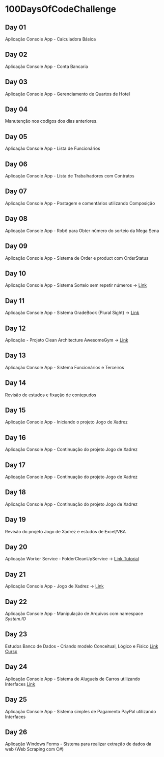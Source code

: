 # 100DaysOfCodeChallenge

## Day 01
Aplicação Console App - Calculadora Básica

## Day 02
Aplicação Console App - Conta Bancaria

## Day 03
Aplicação Console App - Gerenciamento de Quartos de Hotel

## Day 04
Manutenção nos codigos dos dias anteriores.

## Day 05
Aplicação Console App - Lista de Funcionários

## Day 06
Aplicação Console App - Lista de Trabalhadores com Contratos

## Day 07
Aplicação Console App - Postagem e comentários utilizando Composição

## Day 08
Aplicação Console App - Robô para Obter número do sorteio da Mega Sena

## Day 09
Aplicação Console App - Sistema de Order e product com OrderStatus

## Day 10
Aplicação Console App - Sistema Sorteio sem repetir números -> [Link](https://github.com/pmarcelojr/csharp-POO/tree/main/ExerciciosGerais/SorteioSemRepetir)

## Day 11
Aplicação Console App - Sistema GradeBook (Plural Sight) -> [Link](https://github.com/pmarcelojr/csharp-POO/tree/main/gradebook)

## Day 12
Aplicação - Projeto Clean Architecture AwesomeGym -> [Link](https://github.com/pmarcelojr/AwesomeGym)

## Day 13
Aplicação Console App - Sistema Funcionários e Terceiros

## Day 14
Revisão de estudos e fixação de contepudos

## Day 15
Aplicação Console App - Iniciando o projeto Jogo de Xadrez

## Day 16
Aplicação Console App - Continuação do projeto Jogo de Xadrez

## Day 17
Aplicação Console App - Continuação do projeto Jogo de Xadrez

## Day 18
Aplicação Console App - Continuação do projeto Jogo de Xadrez

## Day 19
Revisão do projeto Jogo de Xadrez e estudos de Excel/VBA

## Day 20
Aplicação Worker Service - FolderCleanUpService -> [Link Tutorial](https://www.codeproject.com/Articles/5263939/Build-a-Windows-Worker-Service-Using-NET-Core-3-1)

## Day 21
Aplicação Console App - Jogo de Xadrez -> [Link](https://github.com/pmarcelojr/xadrez-console)

## Day 22
Aplicação Console App - Manipulação de Arquivos com namespace <i>System.IO</i>

## Day 23
Estudos Banco de Dados - Criando modelo Conceitual, Lógico e Físico [Link Curso](https://www.udemy.com/course/bancos-de-dados-relacionais-basico-avancado/)

## Day 24
Aplicação Console App - Sistema de Alugueis de Carros utilizando Interfaces [Link](https://github.com/pmarcelojr/csharp-POO/tree/main/ExerciciosGerais/Interfaces)

## Day 25
Aplicação Console App - Sistema simples de Pagamento PayPal utilizando Interfaces

## Day 26
Aplicação Windows Forms - Sistema para realizar extração de dados da web (Web Scraping com C#)